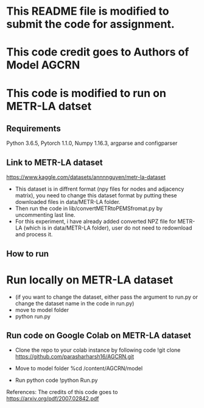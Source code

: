 # This README file is modified to submit the code for assignment.
# This code credit goes to Authors of Model AGCRN

# This code is modified to run on METR-LA datset

## Requirements

Python 3.6.5, Pytorch 1.1.0, Numpy 1.16.3, argparse and configparser

## Link to METR-LA dataset

https://www.kaggle.com/datasets/annnnguyen/metr-la-dataset

- This dataset is in diffrent format (npy files for nodes and adjacency matrix), you need to change this dataset format by putting these downloaded files in data/METR-LA folder.
- Then run the code in lib/convertMETRtoPEMSfromat.py by uncommenting last line.
- For this experiment, i have already added converted NPZ file for METR-LA (which is in data/METR-LA folder), user do not need to redownload and process it.

## How to run
# Run locally on METR-LA dataset 
- (if you want to change the dataset, either pass the argument to run.py or change the dataset name in the code in run.py)
- move to model folder
- python run.py

## Run code on Google Colab on METR-LA dataset 

- Clone the repo to your colab instance by following code
!git clone https://github.com/parasharharsh16/AGCRN.git

- Move to model folder
%cd /content/AGCRN/model

- Run python code
!python Run.py


References:
The credits of this code goes to https://arxiv.org/pdf/2007.02842.pdf



